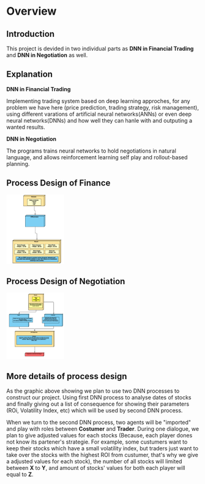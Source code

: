 # **Overview**

## **Introduction**
This project is devided in two individual parts as **DNN in Financial Trading** and **DNN in Negotiation** as well.

## **Explanation**
**DNN in Financial Trading**

Implementing trading system based on deep learning approches, for any problem we have here (price prediction, trading strategy, risk management), using different varations of artificial neural networks(ANNs) or even deep neural networks(DNNs) and how well they can hanle with and outputing a wanted results.

**DNN in Negotiation**

The programs trains neural networks to hold negotiations in natural language, and allows reinforcement learning self play and rollout-based planning. 



## **Process Design of Finance**

<img src="https://github.com/linzhou-zhong/DNN-and-ML-in-Finance/blob/master/graphic-process/process-finance.png" width="30%" height="30%">

## **Process Design of Negotiation**

<img src="https://github.com/linzhou-zhong/DNN-and-ML-in-Finance/blob/master/graphic-process/process-negotiation.png" width="30%" height="30%">

## **More details of process design**

As the graphic above showing we plan to use two DNN processes to construct our project.
Using first DNN process to analyse dates of stocks and finally giving out a list of consequence for showing their parameters (ROi, Volatility Index, etc) which will be used by second DNN process.

When we turn to the second DNN process, two agents will be "imported" and play with roles between **Costumer** and **Trader**. During one dialogue, we plan to give adjusted values for each stocks (Because, each player dones not know its partener's strategie. For example, some custumers want to keep their stocks which have a small volatility index, but traders just want to take over the stocks with the highest ROI from custumer, that's why we give a adjusted values for each stock), the number of all stocks will limited between **X** to **Y**, and amount of stocks' values for both each player will equal to **Z**.

